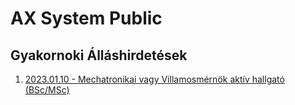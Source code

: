 # AX System Public

## Gyakornoki Álláshirdetések

1. [2023.01.10 - Mechatronikai vagy Villamosmérnök aktív hallgató (BSc/MSc)](/docs/2023_01_10.md)